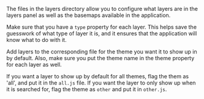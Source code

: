The files in the layers directory allow you to configure what layers
are in the layers panel as well as the basemaps available in the
application.

Make sure that you have a `type` property for each layer. 
This helps save the guesswork of what type of layer it is, and
it ensures that the application will know what to do with it.

Add layers to the corresponding file for the theme you want it to
show up in by default. Also, make sure you put the theme name in 
the theme property for each layer as well.

If you want a layer to show up by default for all themes, flag the
them as 'all', and put it in the `all.js` file. If you want the layer
to only show up when it is searched for, flag the theme as `other`
and put it in `other.js`.
